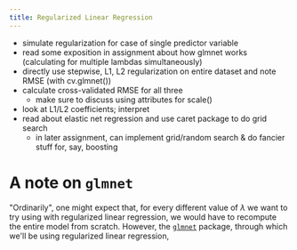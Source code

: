 ```yaml
---
title: Regularized Linear Regression
---
```


- simulate regularization for case of single predictor variable
- read some exposition in assignment about how glmnet works (calculating for multiple lambdas simultaneously)
- directly use stepwise, L1, L2 regularization on entire dataset and note RMSE (with cv.glmnet())
- calculate cross-validated RMSE for all three
	- make sure to discuss using attributes for scale()
- look at L1/L2 coefficients; interpret
- read about elastic net regression and use caret package to do grid search
	- in later assignment, can implement grid/random search & do fancier stuff for, say, boosting


A note on `glmnet`
==================

"Ordinarily", one might expect that, for every different value of $\lambda$ we want to try using with regularized linear regression, we would have to recompute the entire model from scratch. However, the [`glmnet`](https://web.stanford.edu/~hastie/glmnet/glmnet_alpha.html) package, through which we'll be using regularized linear regression, 